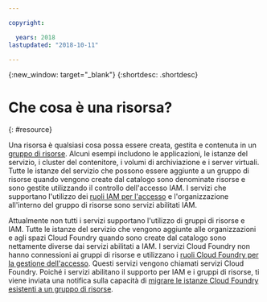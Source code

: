 ```yaml
---

copyright:

  years: 2018
lastupdated: "2018-10-11"

---
```


{:new_window: target="_blank"}
{:shortdesc: .shortdesc}


# Che cosa è una risorsa?
{: #resource}

Una risorsa è qualsiasi cosa possa essere creata, gestita e contenuta in un [gruppo di risorse](/docs/resources/resourcegroups.html#rgs). Alcuni esempi includono le applicazioni, le istanze del servizio, i cluster del contenitore, i volumi di archiviazione e i server virtuali. Tutte le istanze del servizio che possono essere aggiunte a un gruppo di risorse quando vengono create dal catalogo sono denominate risorse e sono gestite utilizzando il controllo dell'accesso IAM. I servizi che supportano l'utilizzo dei [ruoli IAM per l'accesso](/docs/iam/users_roles.html#iamusermanrol) e l'organizzazione all'interno del gruppo di risorse sono servizi abilitati IAM.

Attualmente non tutti i servizi supportano l'utilizzo di gruppi di risorse e IAM. Tutte le istanze del servizio che vengono aggiunte alle organizzazioni e agli spazi Cloud Foundry quando sono create dal catalogo sono nettamente diverse dai servizi abilitati a IAM. I servizi Cloud Foundry non hanno connessioni ai gruppi di risorse e utilizzano i [ruoli Cloud Foundry per la gestione dell'accesso](/docs/iam/cfaccess.html#cfroles). Questi servizi vengono chiamati servizi Cloud Foundry. Poiché i servizi abilitano il supporto per IAM e i gruppi di risorse, ti viene inviata una notifica sulla capacità di [migrare le istanze Cloud Foundry esistenti a un gruppo di risorse](/docs/resources/instance_migration.html#migrate).


